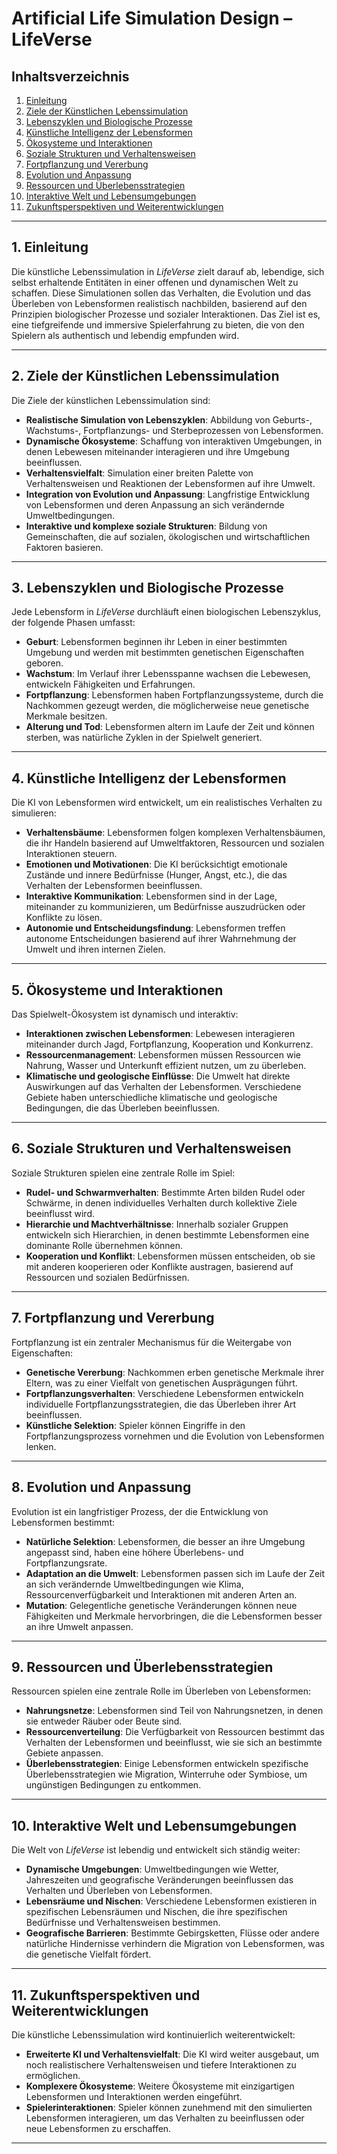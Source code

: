 # Artificial Life Simulation Design – LifeVerse

## Inhaltsverzeichnis
1. [Einleitung](#einleitung)
2. [Ziele der Künstlichen Lebenssimulation](#ziele-der-künstlichen-lebenssimulation)
3. [Lebenszyklen und Biologische Prozesse](#lebenszyklen-und-biologische-prozesse)
4. [Künstliche Intelligenz der Lebensformen](#künstliche-intelligenz-der-lebensformen)
5. [Ökosysteme und Interaktionen](#ökosysteme-und-interaktionen)
6. [Soziale Strukturen und Verhaltensweisen](#soziale-strukturen-und-verhaltensweisen)
7. [Fortpflanzung und Vererbung](#fortpflanzung-und-vererbung)
8. [Evolution und Anpassung](#evolution-und-anpassung)
9. [Ressourcen und Überlebensstrategien](#ressourcen-und-überlebensstrategien)
10. [Interaktive Welt und Lebensumgebungen](#interaktive-welt-und-lebensumgebungen)
11. [Zukunftsperspektiven und Weiterentwicklungen](#zukunftsperspektiven-und-weiterentwicklungen)

---

## 1. Einleitung

Die künstliche Lebenssimulation in *LifeVerse* zielt darauf ab, lebendige, sich selbst erhaltende Entitäten in einer offenen und dynamischen Welt zu schaffen. Diese Simulationen sollen das Verhalten, die Evolution und das Überleben von Lebensformen realistisch nachbilden, basierend auf den Prinzipien biologischer Prozesse und sozialer Interaktionen. Das Ziel ist es, eine tiefgreifende und immersive Spielerfahrung zu bieten, die von den Spielern als authentisch und lebendig empfunden wird.

---

## 2. Ziele der Künstlichen Lebenssimulation

Die Ziele der künstlichen Lebenssimulation sind:

- **Realistische Simulation von Lebenszyklen**: Abbildung von Geburts-, Wachstums-, Fortpflanzungs- und Sterbeprozessen von Lebensformen.
- **Dynamische Ökosysteme**: Schaffung von interaktiven Umgebungen, in denen Lebewesen miteinander interagieren und ihre Umgebung beeinflussen.
- **Verhaltensvielfalt**: Simulation einer breiten Palette von Verhaltensweisen und Reaktionen der Lebensformen auf ihre Umwelt.
- **Integration von Evolution und Anpassung**: Langfristige Entwicklung von Lebensformen und deren Anpassung an sich verändernde Umweltbedingungen.
- **Interaktive und komplexe soziale Strukturen**: Bildung von Gemeinschaften, die auf sozialen, ökologischen und wirtschaftlichen Faktoren basieren.

---

## 3. Lebenszyklen und Biologische Prozesse

Jede Lebensform in *LifeVerse* durchläuft einen biologischen Lebenszyklus, der folgende Phasen umfasst:

- **Geburt**: Lebensformen beginnen ihr Leben in einer bestimmten Umgebung und werden mit bestimmten genetischen Eigenschaften geboren.
- **Wachstum**: Im Verlauf ihrer Lebensspanne wachsen die Lebewesen, entwickeln Fähigkeiten und Erfahrungen.
- **Fortpflanzung**: Lebensformen haben Fortpflanzungssysteme, durch die Nachkommen gezeugt werden, die möglicherweise neue genetische Merkmale besitzen.
- **Alterung und Tod**: Lebensformen altern im Laufe der Zeit und können sterben, was natürliche Zyklen in der Spielwelt generiert.

---

## 4. Künstliche Intelligenz der Lebensformen

Die KI von Lebensformen wird entwickelt, um ein realistisches Verhalten zu simulieren:

- **Verhaltensbäume**: Lebensformen folgen komplexen Verhaltensbäumen, die ihr Handeln basierend auf Umweltfaktoren, Ressourcen und sozialen Interaktionen steuern.
- **Emotionen und Motivationen**: Die KI berücksichtigt emotionale Zustände und innere Bedürfnisse (Hunger, Angst, etc.), die das Verhalten der Lebensformen beeinflussen.
- **Interaktive Kommunikation**: Lebensformen sind in der Lage, miteinander zu kommunizieren, um Bedürfnisse auszudrücken oder Konflikte zu lösen.
- **Autonomie und Entscheidungsfindung**: Lebensformen treffen autonome Entscheidungen basierend auf ihrer Wahrnehmung der Umwelt und ihren internen Zielen.

---

## 5. Ökosysteme und Interaktionen

Das Spielwelt-Ökosystem ist dynamisch und interaktiv:

- **Interaktionen zwischen Lebensformen**: Lebewesen interagieren miteinander durch Jagd, Fortpflanzung, Kooperation und Konkurrenz.
- **Ressourcenmanagement**: Lebensformen müssen Ressourcen wie Nahrung, Wasser und Unterkunft effizient nutzen, um zu überleben.
- **Klimatische und geologische Einflüsse**: Die Umwelt hat direkte Auswirkungen auf das Verhalten der Lebensformen. Verschiedene Gebiete haben unterschiedliche klimatische und geologische Bedingungen, die das Überleben beeinflussen.

---

## 6. Soziale Strukturen und Verhaltensweisen

Soziale Strukturen spielen eine zentrale Rolle im Spiel:

- **Rudel- und Schwarmverhalten**: Bestimmte Arten bilden Rudel oder Schwärme, in denen individuelles Verhalten durch kollektive Ziele beeinflusst wird.
- **Hierarchie und Machtverhältnisse**: Innerhalb sozialer Gruppen entwickeln sich Hierarchien, in denen bestimmte Lebensformen eine dominante Rolle übernehmen können.
- **Kooperation und Konflikt**: Lebensformen müssen entscheiden, ob sie mit anderen kooperieren oder Konflikte austragen, basierend auf Ressourcen und sozialen Bedürfnissen.

---

## 7. Fortpflanzung und Vererbung

Fortpflanzung ist ein zentraler Mechanismus für die Weitergabe von Eigenschaften:

- **Genetische Vererbung**: Nachkommen erben genetische Merkmale ihrer Eltern, was zu einer Vielfalt von genetischen Ausprägungen führt.
- **Fortpflanzungsverhalten**: Verschiedene Lebensformen entwickeln individuelle Fortpflanzungsstrategien, die das Überleben ihrer Art beeinflussen.
- **Künstliche Selektion**: Spieler können Eingriffe in den Fortpflanzungsprozess vornehmen und die Evolution von Lebensformen lenken.

---

## 8. Evolution und Anpassung

Evolution ist ein langfristiger Prozess, der die Entwicklung von Lebensformen bestimmt:

- **Natürliche Selektion**: Lebensformen, die besser an ihre Umgebung angepasst sind, haben eine höhere Überlebens- und Fortpflanzungsrate.
- **Adaptation an die Umwelt**: Lebensformen passen sich im Laufe der Zeit an sich verändernde Umweltbedingungen wie Klima, Ressourcenverfügbarkeit und Interaktionen mit anderen Arten an.
- **Mutation**: Gelegentliche genetische Veränderungen können neue Fähigkeiten und Merkmale hervorbringen, die die Lebensformen besser an ihre Umwelt anpassen.

---

## 9. Ressourcen und Überlebensstrategien

Ressourcen spielen eine zentrale Rolle im Überleben von Lebensformen:

- **Nahrungsnetze**: Lebensformen sind Teil von Nahrungsnetzen, in denen sie entweder Räuber oder Beute sind.
- **Ressourcenverteilung**: Die Verfügbarkeit von Ressourcen bestimmt das Verhalten der Lebensformen und beeinflusst, wie sie sich an bestimmte Gebiete anpassen.
- **Überlebensstrategien**: Einige Lebensformen entwickeln spezifische Überlebensstrategien wie Migration, Winterruhe oder Symbiose, um ungünstigen Bedingungen zu entkommen.

---

## 10. Interaktive Welt und Lebensumgebungen

Die Welt von *LifeVerse* ist lebendig und entwickelt sich ständig weiter:

- **Dynamische Umgebungen**: Umweltbedingungen wie Wetter, Jahreszeiten und geografische Veränderungen beeinflussen das Verhalten und Überleben von Lebensformen.
- **Lebensräume und Nischen**: Verschiedene Lebensformen existieren in spezifischen Lebensräumen und Nischen, die ihre spezifischen Bedürfnisse und Verhaltensweisen bestimmen.
- **Geografische Barrieren**: Bestimmte Gebirgsketten, Flüsse oder andere natürliche Hindernisse verhindern die Migration von Lebensformen, was die genetische Vielfalt fördert.

---

## 11. Zukunftsperspektiven und Weiterentwicklungen

Die künstliche Lebenssimulation wird kontinuierlich weiterentwickelt:

- **Erweiterte KI und Verhaltensvielfalt**: Die KI wird weiter ausgebaut, um noch realistischere Verhaltensweisen und tiefere Interaktionen zu ermöglichen.
- **Komplexere Ökosysteme**: Weitere Ökosysteme mit einzigartigen Lebensformen und Interaktionen werden eingeführt.
- **Spielerinteraktionen**: Spieler können zunehmend mit den simulierten Lebensformen interagieren, um das Verhalten zu beeinflussen oder neue Lebensformen zu erschaffen.

---